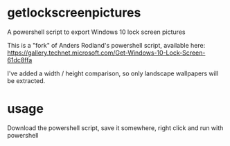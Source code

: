 # getlockscreenpictures
A powershell script to export Windows 10 lock screen pictures

This is a "fork" of Anders Rodland's powershell script, available here: https://gallery.technet.microsoft.com/Get-Windows-10-Lock-Screen-61dc8ffa

I've added a width / height comparison, so only landscape wallpapers will be extracted. 

# usage

Download the powershell script, save it somewhere, right click and run with powershell
